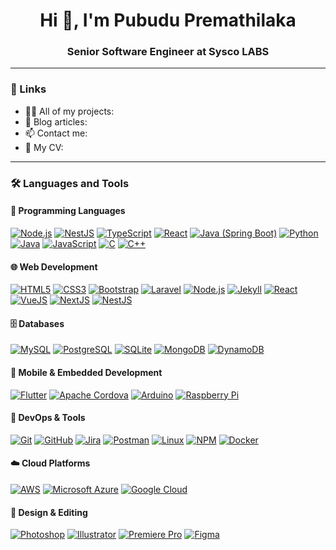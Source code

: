 <h1 align="center">Hi 👋, I'm Pubudu Premathilaka</h1>
<h3 align="center">Senior Software Engineer at Sysco LABS

---

### 🔗 Links

- 👨‍💻 All of my projects: 
- 📝 Blog articles: 
- 📫 Contact me: 
- 📄 My CV: 

---

### 🛠️ Languages and Tools

#### 📌 Programming Languages

[![Node.js](https://img.shields.io/badge/Node.js-43853D?style=flat-square&logo=node.js&logoColor=white)](https://nodejs.org)
[![NestJS](https://img.shields.io/badge/Nest.js-E0234E?style=flat-square&logo=nestjs&logoColor=white)](https://nestjs.com)
[![TypeScript](https://img.shields.io/badge/TypeScript-3178C6?style=flat-square&logo=typescript&logoColor=white)](https://www.typescriptlang.org)
[![React](https://img.shields.io/badge/React-61DAFB?style=flat-square&logo=react&logoColor=black)](https://react.dev)
[![Java (Spring Boot)](https://img.shields.io/badge/Java%20(Spring%20Boot)-6DB33F?style=flat-square&logo=springboot&logoColor=white)](https://spring.io/projects/spring-boot)
[![Python](https://img.shields.io/badge/Python-3776AB?style=flat-square&logo=python&logoColor=white)](https://www.python.org)
[![Java](https://img.shields.io/badge/Java-%23ED8B00.svg?logo=openjdk&logoColor=white)](https://www.java.com)
[![JavaScript](https://img.shields.io/badge/JavaScript-F7DF1E?style=flat-square&logo=javascript&logoColor=black)](https://www.javascript.com)
[![C](https://img.shields.io/badge/C-00599C?logo=c&logoColor=white)](https://en.wikipedia.org/wiki/C_(programming_language))
[![C++](https://img.shields.io/badge/C++-00599C?style=flat-square&logo=cplusplus&logoColor=white)](https://isocpp.org)

#### 🌐 Web Development

[![HTML5](https://img.shields.io/badge/HTML5-E34F26?style=flat-square&logo=html5&logoColor=white)](https://developer.mozilla.org/en-US/docs/Web/HTML)
[![CSS3](https://img.shields.io/badge/CSS3-1572B6?style=flat-square&logo=css3&logoColor=white)](https://developer.mozilla.org/en-US/docs/Web/CSS)
[![Bootstrap](https://img.shields.io/badge/Bootstrap-7952B3?style=flat-square&logo=bootstrap&logoColor=white)](https://getbootstrap.com)
[![Laravel](https://img.shields.io/badge/Laravel-FF2D20?style=flat-square&logo=laravel&logoColor=white)](https://laravel.com)
[![Node.js](https://img.shields.io/badge/Node.js-339933?style=flat-square&logo=node.js&logoColor=white)](https://nodejs.org)
[![Jekyll](https://img.shields.io/badge/Jekyll-C00?logo=jekyll&logoColor=fff)](https://jekyllrb.com)
[![React](https://img.shields.io/badge/React-61DAFB?style=flat-square&logo=react&logoColor=black)](https://reactjs.org)
[![VueJS](https://img.shields.io/badge/Vue.js-4FC08D?style=flat-square&logo=vue.js&logoColor=white)](https://vuejs.org)
[![NextJS](https://img.shields.io/badge/Next.js-000000?style=flat-square&logo=next.js&logoColor=white)](https://nextjs.org)
[![NestJS](https://img.shields.io/badge/NestJS-E0234E?style=flat-square&logo=nestjs&logoColor=white)](https://nestjs.com)

#### 🗄️ Databases

[![MySQL](https://img.shields.io/badge/MySQL-4479A1?style=flat-square&logo=mysql&logoColor=white)](https://www.mysql.com)
[![PostgreSQL](https://img.shields.io/badge/PostgreSQL-336791?style=flat-square&logo=postgresql&logoColor=white)](https://www.postgresql.org)
[![SQLite](https://img.shields.io/badge/SQLite-07405E?style=flat-square&logo=sqlite&logoColor=white)](https://www.sqlite.org)
[![MongoDB](https://img.shields.io/badge/MongoDB-47A248?style=flat-square&logo=mongodb&logoColor=white)](https://www.mongodb.com)
[![DynamoDB](https://img.shields.io/badge/DynamoDB-FF9900?style=flat-square&logo=amazon-dynamodb&logoColor=white)](https://aws.amazon.com/dynamodb/)

#### 📱 Mobile & Embedded Development

[![Flutter](https://img.shields.io/badge/Flutter-02569B?style=flat-square&logo=flutter&logoColor=white)](https://flutter.dev)
[![Apache Cordova](https://img.shields.io/badge/Apache%20Cordova-46494A?style=flat-square&logo=cordova&logoColor=white)](https://cordova.apache.org)
[![Arduino](https://img.shields.io/badge/Arduino-00979D?style=flat-square&logo=arduino&logoColor=white)](https://www.arduino.cc)
[![Raspberry Pi](https://img.shields.io/badge/Raspberry%20Pi-C51A4A?style=flat-square&logo=raspberrypi&logoColor=white)](https://www.raspberrypi.org)

#### 🔧 DevOps & Tools

[![Git](https://img.shields.io/badge/Git-F05032?style=flat-square&logo=git&logoColor=white)](https://git-scm.com)
[![GitHub](https://img.shields.io/badge/GitHub-181717?style=flat-square&logo=github&logoColor=white)](https://github.com)
[![Jira](https://img.shields.io/badge/Jira-0052CC?style=flat-square&logo=jira&logoColor=white)](https://www.atlassian.com/software/jira)
[![Postman](https://img.shields.io/badge/Postman-FF6C37?style=flat-square&logo=postman&logoColor=white)](https://www.postman.com)
[![Linux](https://img.shields.io/badge/Linux-FCC624?style=flat-square&logo=linux&logoColor=white)](https://www.linux.org)
[![NPM](https://img.shields.io/badge/NPM-CB3837?style=flat-square&logo=npm&logoColor=white)](https://www.npmjs.com)
[![Docker](https://img.shields.io/badge/Docker-2496ED?style=flat-square&logo=docker&logoColor=white)](https://www.docker.com)

#### ☁️ Cloud Platforms

[![AWS](https://img.shields.io/badge/AWS-%23FF9900.svg?logo=amazon-web-services&logoColor=white)](https://aws.amazon.com)
[![Microsoft Azure](https://custom-icon-badges.demolab.com/badge/Microsoft%20Azure-0089D6?logo=msazure&logoColor=white)](https://azure.microsoft.com)
[![Google Cloud](https://img.shields.io/badge/Google%20Cloud-%234285F4.svg?logo=google-cloud&logoColor=white)](https://cloud.google.com)

#### 🎨 Design & Editing

[![Photoshop](https://img.shields.io/badge/Photoshop-31A8FF?style=flat-square&logo=adobe-photoshop&logoColor=white)](https://www.adobe.com/products/photoshop.html)
[![Illustrator](https://img.shields.io/badge/Illustrator-FF9A00?style=flat-square&logo=adobe-illustrator&logoColor=white)](https://www.adobe.com/products/illustrator.html)
[![Premiere Pro](https://img.shields.io/badge/Premiere%20Pro-9999FF?style=flat-square&logo=adobe-premiere-pro&logoColor=white)](https://www.adobe.com/products/premiere.html)
[![Figma](https://img.shields.io/badge/Figma-F24E1E?style=flat-square&logo=figma&logoColor=white)](https://www.figma.com)

